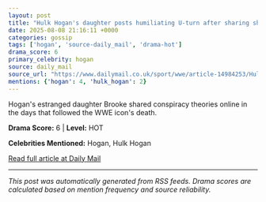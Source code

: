 ```yaml
---
layout: post
title: "Hulk Hogan's daughter posts humiliating U-turn after sharing shock conspiracy theories about wrestling icon's death"
date: 2025-08-08 21:16:11 +0000
categories: gossip
tags: ['hogan', 'source-daily_mail', 'drama-hot']
drama_score: 6
primary_celebrity: hogan
source: daily_mail
source_url: "https://www.dailymail.co.uk/sport/wwe/article-14984253/Hulk-Hogans-daughter-crushing-blow-bid-autopsy-wrestling-icons-body.html?ns_mchannel=rss&ito=1490&ns_campaign=1490"
mentions: {'hogan': 4, 'hulk_hogan': 2}
---
```


Hogan's estranged daughter Brooke shared conspiracy theories online in the days that followed the WWE icon's death.

**Drama Score:** 6 | **Level:** HOT

**Celebrities Mentioned:** Hogan, Hulk Hogan

[Read full article at Daily Mail](https://www.dailymail.co.uk/sport/wwe/article-14984253/Hulk-Hogans-daughter-crushing-blow-bid-autopsy-wrestling-icons-body.html?ns_mchannel=rss&ito=1490&ns_campaign=1490)

---
*This post was automatically generated from RSS feeds. Drama scores are calculated based on mention frequency and source reliability.*
